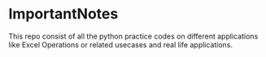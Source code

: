 # ImportantNotes

This repo consist of all the python practice codes on different applications like Excel Operations or related usecases and real life applications.
